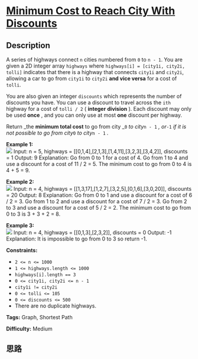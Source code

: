 # [Minimum Cost to Reach City With Discounts][title]

## Description

A series of highways connect `n` cities numbered from `0` to `n - 1`. You are
given a 2D integer array `highways` where `highways[i] = [city1i, city2i,
tolli]` indicates that there is a highway that connects `city1i` and `city2i`,
allowing a car to go from `city1i` to `city2i` **and vice versa** for a cost
of `tolli`.

You are also given an integer `discounts` which represents the number of
discounts you have. You can use a discount to travel across the `ith` highway
for a cost of `tolli / 2` ( **integer** **division** ). Each discount may only
be used **once** , and you can only use at most **one** discount per highway.

Return _the **minimum total cost** to go from city _`0` _to city_`n - 1` _,
or_`-1` _if it is not possible to go from city_`0` _to city_`n - 1` _._



**Example 1:**  
![](https://assets.leetcode.com/uploads/2021/11/29/image-20211129222429-1.png)
            Input: n = 5, highways = [[0,1,4],[2,1,3],[1,4,11],[3,2,3],[3,4,2]], discounts = 1    Output: 9    Explanation:    Go from 0 to 1 for a cost of 4.    Go from 1 to 4 and use a discount for a cost of 11 / 2 = 5.    The minimum cost to go from 0 to 4 is 4 + 5 = 9.    

**Example 2:**  
![](https://assets.leetcode.com/uploads/2021/11/29/image-20211129222650-4.png)
            Input: n = 4, highways = [[1,3,17],[1,2,7],[3,2,5],[0,1,6],[3,0,20]], discounts = 20    Output: 8    Explanation:    Go from 0 to 1 and use a discount for a cost of 6 / 2 = 3.    Go from 1 to 2 and use a discount for a cost of 7 / 2 = 3.    Go from 2 to 3 and use a discount for a cost of 5 / 2 = 2.    The minimum cost to go from 0 to 3 is 3 + 3 + 2 = 8.    

**Example 3:**  
![](https://assets.leetcode.com/uploads/2021/11/29/image-20211129222531-3.png)
            Input: n = 4, highways = [[0,1,3],[2,3,2]], discounts = 0    Output: -1    Explanation:    It is impossible to go from 0 to 3 so return -1.    



**Constraints:**

  * `2 <= n <= 1000`
  * `1 <= highways.length <= 1000`
  * `highways[i].length == 3`
  * `0 <= city1i, city2i <= n - 1`
  * `city1i != city2i`
  * `0 <= tolli <= 105`
  * `0 <= discounts <= 500`
  * There are no duplicate highways.


**Tags:** Graph, Shortest Path

**Difficulty:** Medium

## 思路

[title]: https://leetcode-cn.com/problems/minimum-cost-to-reach-city-with-discounts
